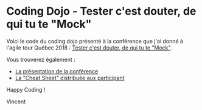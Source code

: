 # Coding Dojo - Tester c'est douter, de qui tu te "Mock"

Voici le code du coding dojo présenté à la conférence que j'ai donné 
à l'agile tour Québec 2018 :
[Tester c'est douter, de qui tu te "Mock"](http://agilequebec.ca/calendrier/tester-cest-douter-de-qui-tu-te-mock/).

Vous trouverez également :
* [La présentation de la conférence](https://github.com/vinsoyo/CodingDojoMock/blob/master/Wiki/Tester%20c'est%20douter%2C%20de%20qui%20tu%20te%20Mock%20-%20Agile%20tour%20Qu%C3%A9bec%202018.pdf)
* [La "Cheat Sheet" distribuée aux participant](https://github.com/vinsoyo/CodingDojoMock/blob/master/Wiki/Cheat%20Sheet.pdf)

Happy Coding !

Vincent
